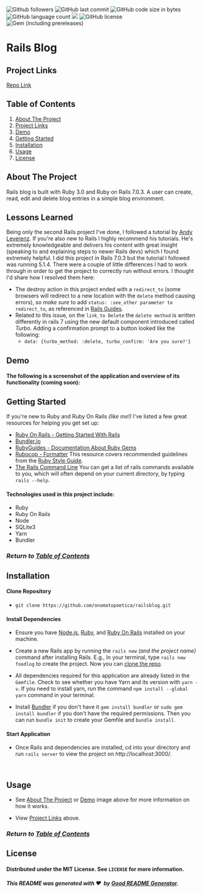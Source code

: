 ![Github followers](https://img.shields.io/github/followers/onomatopoetica?color=blue&logo=GitHub&style=flat)  ![GitHub last commit](https://img.shields.io/github/last-commit/onomatopoetica/railsblog)  ![GitHub code size in bytes](https://img.shields.io/github/languages/code-size/onomatopoetica/railsblog?color=yellow)  ![GitHub language count](https://img.shields.io/github/languages/count/onomatopoetica/railsblog?color=orange&logo=GitHub&style=flat)  ![](https://img.shields.io/badge/language-ruby-red/?style=flat&logo=ruby&logoColor=red&color=red) ![GitHub license](https://img.shields.io/badge/license-MIT-yellow) ![Gem (including prereleases)](https://img.shields.io/gem/v/rails?include_prereleases&logo=ruby&logoColor=red&color=red) 

# Rails Blog 

## Project Links
[Repo Link](https://github.com/onomatopoetica/railsblog)

    
## Table of Contents
1. [About The Project](#About-The-Project)
1. [Project Links](#Project-Links)
1. [Demo](#Demo)
1. [Getting Started](#Getting-Started)
1. [Installation](#Installation)
1. [Usage](#Usage)
1. [License](#License)

## About The Project
Rails blog is built with Ruby 3.0 and Ruby on Rails 7.0.3. A user can create, read, edit and delete blog entries in a simple blog environment.

## Lessons Learned

Being only the second Rails project I've done, I followed a tutorial by [Andy Leverenz](Web-Crunch.com). If you're also new to Rails I highly recommend his tutorials. He's extremely knowledgeable and delivers his content with great insight (speaking to and explaining steps to newer Rails devs) which I found extremely helpful. I did this project in Rails 7.0.3 but the tutorial I followed was running 5.1.4. There were a couple of little differences I had to work through in order to get the project to correctly run without errors. I thought I'd share how I resolved them here:
*  The destroy action in this project ended with a `redirect_to` (some browsers will redirect to a new location with the `delete` method causing errors), so *make sure* to add `status: :see_other parameter to redirect_to`, as referenced in [Rails Guides](https://guides.rubyonrails.org/getting_started.html#deleting-an-article).
*  Related to this issue, on the `link_to Delete` the `delete method` is written differently in rails 7 using the new default component introduced called *Turbo*. Adding a confirmation prompt to a button looked like the following: 
    *  `data: {turbo_method: :delete, turbo_confirm: 'Are you sure?'}`

## Demo

#### The following is a screenshot of the application and overview of its functionality (coming soon): <br>

<!-- <img src="./example.png" alt="app screenshot" width="900" height="auto"> -->

## Getting Started

If you're new to Ruby and Ruby On Rails *(like me!)* I've listed a few great resources for helping you get set up:
* [Ruby On Rails - Getting Started With Rails](https://guides.rubyonrails.org/getting_started.html) 
* [Bundler.io](https://bundler.io/v2.3/man/bundle-install.1.html)
* [RubyGuides - Documentation About Ruby Gems](https://www.rubyguides.com/2018/09/ruby-gems-gemfiles-bundler/)
* [Rubocop - Formatter](https://www.mashupgarage.com/playbook/rails/rubocop.html) This resource covers recommended guidelines from the [Ruby Style Guide](https://github.com/rubocop/ruby-style-guide). 
* [The Rails Command Line](https://guides.rubyonrails.org/command_line.html) You can get a list of rails commands available to you, which will often depend on your current directory, by typing `rails --help`.
    
#### Technologies used in this project include:
* Ruby
* Ruby On Rails
* Node
* SQLite3
* Yarn
* Bundler

### _Return to [Table of Contents](#Table-of-Contents)_
    
## Installation
 
#### Clone Repository

* `git clone https://github.com/onomatopoetica/railsblog.git`

#### Install Dependencies 

* Ensure you have [Node.js](https://nodejs.org), [Ruby](https://www.ruby-lang.org/en/documentation/installation/), and [Ruby On Rails](https://guides.rubyonrails.org/getting_started.html#creating-a-new-rails-project-installing-rails) installed on your machine. 

* Create a new Rails app by running the `rails new` *(and the project name)* command after installing Rails. E.g., In your terminal, type `rails new foodlog` to create the project. Now you can [clone the repo](https://docs.github.com/en/repositories/creating-and-managing-repositories/cloning-a-repository).

* All dependencies required for this application are already listed in the `Gemfile`. Check to see whether you have Yarn and its version with `yarn -v`. If you need to install yarn, run the command `npm install --global yarn` command in your terminal. 

* Install [Bundler](https://bundler.io/) if you don't have it `gem install bundler` or `sudo gem install bundler` if you don't have the required permissions. Then you can run `bundle init` to create your Gemfile and `bundle install`. 

#### Start Application

* Once Rails and dependencies are installed, cd into your directory and run `rails server` to view the project on http://localhost:3000/.
<br>

## Usage 

* See [About The Project](#About-The-Project) or [Demo](#Demo) image above for more information on how it works.

* View [Project Links](#Project-Links) above.

### _Return to [Table of Contents](#Table-of-Contents)_
    
## License
#### Distributed under the MIT License. See `LICENSE` for more information.

##### This README was generated with :hearts:&nbsp; by [Good README Generator](https://github.com/onomatopoetica/Good-README-Generator).


